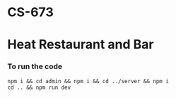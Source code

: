 # CS-673
# Heat Restaurant and Bar

### To run the code
```
npm i && cd admin && npm i && cd ../server && npm i
cd .. && npm run dev
```
